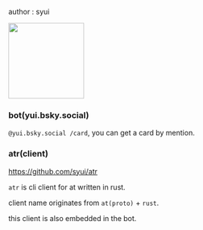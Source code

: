 author : syui

<img src="https://syui.ai/icon/syui.png" width="150">

### bot(yui.bsky.social)

`@yui.bsky.social /card`, you can get a card by mention.

### atr(client)

https://github.com/syui/atr

`atr` is cli client for at written in rust.

client name originates from `at(proto)` + `rust`.

this client is also embedded in the bot.

